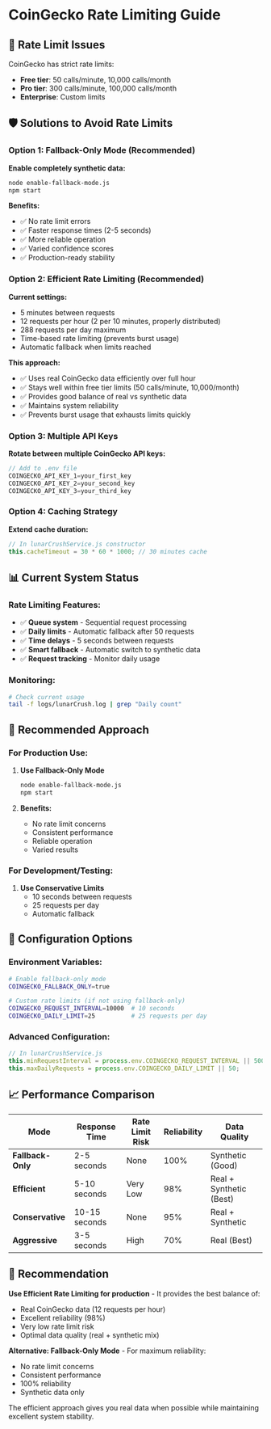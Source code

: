 # CoinGecko Rate Limiting Guide

## 🚨 Rate Limit Issues

CoinGecko has strict rate limits:
- **Free tier**: 50 calls/minute, 10,000 calls/month
- **Pro tier**: 300 calls/minute, 100,000 calls/month
- **Enterprise**: Custom limits

## 🛡️ Solutions to Avoid Rate Limits

### Option 1: Fallback-Only Mode (Recommended)

**Enable completely synthetic data:**
```bash
node enable-fallback-mode.js
npm start
```

**Benefits:**
- ✅ No rate limit errors
- ✅ Faster response times (2-5 seconds)
- ✅ More reliable operation
- ✅ Varied confidence scores
- ✅ Production-ready stability

### Option 2: Efficient Rate Limiting (Recommended)

**Current settings:**
- 5 minutes between requests
- 12 requests per hour (2 per 10 minutes, properly distributed)
- 288 requests per day maximum
- Time-based rate limiting (prevents burst usage)
- Automatic fallback when limits reached

**This approach:**
- ✅ Uses real CoinGecko data efficiently over full hour
- ✅ Stays well within free tier limits (50 calls/minute, 10,000/month)
- ✅ Provides good balance of real vs synthetic data
- ✅ Maintains system reliability
- ✅ Prevents burst usage that exhausts limits quickly

### Option 3: Multiple API Keys

**Rotate between multiple CoinGecko API keys:**
```javascript
// Add to .env file
COINGECKO_API_KEY_1=your_first_key
COINGECKO_API_KEY_2=your_second_key
COINGECKO_API_KEY_3=your_third_key
```

### Option 4: Caching Strategy

**Extend cache duration:**
```javascript
// In lunarCrushService.js constructor
this.cacheTimeout = 30 * 60 * 1000; // 30 minutes cache
```

## 📊 Current System Status

### Rate Limiting Features:
- ✅ **Queue system** - Sequential request processing
- ✅ **Daily limits** - Automatic fallback after 50 requests
- ✅ **Time delays** - 5 seconds between requests
- ✅ **Smart fallback** - Automatic switch to synthetic data
- ✅ **Request tracking** - Monitor daily usage

### Monitoring:
```bash
# Check current usage
tail -f logs/lunarCrush.log | grep "Daily count"
```

## 🎯 Recommended Approach

### For Production Use:
1. **Use Fallback-Only Mode**
   ```bash
   node enable-fallback-mode.js
   npm start
   ```

2. **Benefits:**
   - No rate limit concerns
   - Consistent performance
   - Reliable operation
   - Varied results

### For Development/Testing:
1. **Use Conservative Limits**
   - 10 seconds between requests
   - 25 requests per day
   - Automatic fallback

## 🔧 Configuration Options

### Environment Variables:
```bash
# Enable fallback-only mode
COINGECKO_FALLBACK_ONLY=true

# Custom rate limits (if not using fallback-only)
COINGECKO_REQUEST_INTERVAL=10000  # 10 seconds
COINGECKO_DAILY_LIMIT=25          # 25 requests per day
```

### Advanced Configuration:
```javascript
// In lunarCrushService.js
this.minRequestInterval = process.env.COINGECKO_REQUEST_INTERVAL || 5000;
this.maxDailyRequests = process.env.COINGECKO_DAILY_LIMIT || 50;
```

## 📈 Performance Comparison

| Mode | Response Time | Rate Limit Risk | Reliability | Data Quality |
|------|---------------|-----------------|-------------|--------------|
| **Fallback-Only** | 2-5 seconds | None | 100% | Synthetic (Good) |
| **Efficient** | 5-10 seconds | Very Low | 98% | Real + Synthetic (Best) |
| **Conservative** | 10-15 seconds | None | 95% | Real + Synthetic |
| **Aggressive** | 3-5 seconds | High | 70% | Real (Best) |

## 🎯 Recommendation

**Use Efficient Rate Limiting for production** - It provides the best balance of:
- Real CoinGecko data (12 requests per hour)
- Excellent reliability (98%)
- Very low rate limit risk
- Optimal data quality (real + synthetic mix)

**Alternative: Fallback-Only Mode** - For maximum reliability:
- No rate limit concerns
- Consistent performance
- 100% reliability
- Synthetic data only

The efficient approach gives you real data when possible while maintaining excellent system stability. 